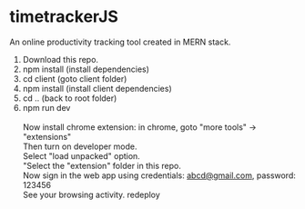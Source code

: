 # timetrackerJS
An online productivity tracking tool created in MERN stack.

1. Download this repo.<br>
2. npm install (install dependencies)<br>
3. cd client (goto client folder)<br>
4. npm install (install client dependencies)<br>
5. cd .. (back to root folder)<br>
6. npm run dev<br><br>
Now install chrome extension: in chrome, goto "more tools" -> "extensions"<br>
Then turn on developer mode.<br>
Select "load unpacked" option.<br>
"Select the "extension" folder in this repo.<br>
Now sign in the web app using credentials: abcd@gmail.com, password: 123456<br>
See your browsing activity.
redeploy










